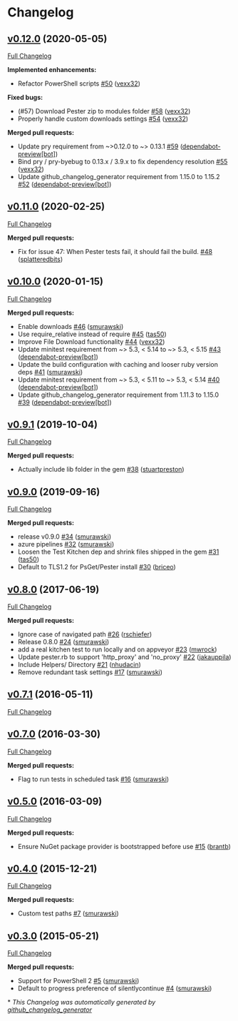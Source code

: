 # Changelog

## [v0.12.0](https://github.com/test-kitchen/kitchen-pester/tree/v0.12.0) (2020-05-05)

[Full Changelog](https://github.com/test-kitchen/kitchen-pester/compare/v0.11.0...v0.12.0)

**Implemented enhancements:**

- Refactor PowerShell scripts [\#50](https://github.com/test-kitchen/kitchen-pester/pull/50) ([vexx32](https://github.com/vexx32))

**Fixed bugs:**

- \(\#57\) Download Pester zip to modules folder [\#58](https://github.com/test-kitchen/kitchen-pester/pull/58) ([vexx32](https://github.com/vexx32))
- Properly handle custom downloads settings [\#54](https://github.com/test-kitchen/kitchen-pester/pull/54) ([vexx32](https://github.com/vexx32))

**Merged pull requests:**

- Update pry requirement from ~\>0.12.0 to ~\> 0.13.1 [\#59](https://github.com/test-kitchen/kitchen-pester/pull/59) ([dependabot-preview[bot]](https://github.com/apps/dependabot-preview))
- Bind pry / pry-byebug to 0.13.x / 3.9.x to fix dependency resolution [\#55](https://github.com/test-kitchen/kitchen-pester/pull/55) ([vexx32](https://github.com/vexx32))
- Update github\_changelog\_generator requirement from 1.15.0 to 1.15.2 [\#52](https://github.com/test-kitchen/kitchen-pester/pull/52) ([dependabot-preview[bot]](https://github.com/apps/dependabot-preview))

## [v0.11.0](https://github.com/test-kitchen/kitchen-pester/tree/v0.11.0) (2020-02-25)

[Full Changelog](https://github.com/test-kitchen/kitchen-pester/compare/v0.10.0...v0.11.0)

**Merged pull requests:**

- Fix for issue 47: When Pester tests fail, it should fail the build. [\#48](https://github.com/test-kitchen/kitchen-pester/pull/48) ([splatteredbits](https://github.com/splatteredbits))

## [v0.10.0](https://github.com/test-kitchen/kitchen-pester/tree/v0.10.0) (2020-01-15)

[Full Changelog](https://github.com/test-kitchen/kitchen-pester/compare/v0.9.1...v0.10.0)

**Merged pull requests:**

- Enable downloads [\#46](https://github.com/test-kitchen/kitchen-pester/pull/46) ([smurawski](https://github.com/smurawski))
- Use require\_relative instead  of require [\#45](https://github.com/test-kitchen/kitchen-pester/pull/45) ([tas50](https://github.com/tas50))
- Improve File Download functionality [\#44](https://github.com/test-kitchen/kitchen-pester/pull/44) ([vexx32](https://github.com/vexx32))
- Update minitest requirement from ~\> 5.3, \< 5.14 to ~\> 5.3, \< 5.15 [\#43](https://github.com/test-kitchen/kitchen-pester/pull/43) ([dependabot-preview[bot]](https://github.com/apps/dependabot-preview))
- Update the build configuration with caching and looser ruby version deps [\#41](https://github.com/test-kitchen/kitchen-pester/pull/41) ([smurawski](https://github.com/smurawski))
- Update minitest requirement from ~\> 5.3, \< 5.11 to ~\> 5.3, \< 5.14 [\#40](https://github.com/test-kitchen/kitchen-pester/pull/40) ([dependabot-preview[bot]](https://github.com/apps/dependabot-preview))
- Update github\_changelog\_generator requirement from 1.11.3 to 1.15.0 [\#39](https://github.com/test-kitchen/kitchen-pester/pull/39) ([dependabot-preview[bot]](https://github.com/apps/dependabot-preview))

## [v0.9.1](https://github.com/test-kitchen/kitchen-pester/tree/v0.9.1) (2019-10-04)

[Full Changelog](https://github.com/test-kitchen/kitchen-pester/compare/v0.9.0...v0.9.1)

**Merged pull requests:**

- Actually include lib folder in the gem [\#38](https://github.com/test-kitchen/kitchen-pester/pull/38) ([stuartpreston](https://github.com/stuartpreston))

## [v0.9.0](https://github.com/test-kitchen/kitchen-pester/tree/v0.9.0) (2019-09-16)

[Full Changelog](https://github.com/test-kitchen/kitchen-pester/compare/v0.8.0...v0.9.0)

**Merged pull requests:**

- release v0.9.0 [\#34](https://github.com/test-kitchen/kitchen-pester/pull/34) ([smurawski](https://github.com/smurawski))
- azure pipelines [\#32](https://github.com/test-kitchen/kitchen-pester/pull/32) ([smurawski](https://github.com/smurawski))
- Loosen the Test Kitchen dep and shrink files shipped in the gem [\#31](https://github.com/test-kitchen/kitchen-pester/pull/31) ([tas50](https://github.com/tas50))
- Default to TLS1.2 for PsGet/Pester install [\#30](https://github.com/test-kitchen/kitchen-pester/pull/30) ([briceo](https://github.com/briceo))

## [v0.8.0](https://github.com/test-kitchen/kitchen-pester/tree/v0.8.0) (2017-06-19)

[Full Changelog](https://github.com/test-kitchen/kitchen-pester/compare/v0.7.1...v0.8.0)

**Merged pull requests:**

- Ignore case of navigated path [\#26](https://github.com/test-kitchen/kitchen-pester/pull/26) ([rschiefer](https://github.com/rschiefer))
- Release 0.8.0 [\#24](https://github.com/test-kitchen/kitchen-pester/pull/24) ([smurawski](https://github.com/smurawski))
- add a real kitchen test to run locally and on appveyor [\#23](https://github.com/test-kitchen/kitchen-pester/pull/23) ([mwrock](https://github.com/mwrock))
- Update pester.rb to support 'http\_proxy' and 'no\_proxy' [\#22](https://github.com/test-kitchen/kitchen-pester/pull/22) ([jakauppila](https://github.com/jakauppila))
- Include Helpers/ Directory [\#21](https://github.com/test-kitchen/kitchen-pester/pull/21) ([nhudacin](https://github.com/nhudacin))
- Remove redundant task settings [\#17](https://github.com/test-kitchen/kitchen-pester/pull/17) ([smurawski](https://github.com/smurawski))

## [v0.7.1](https://github.com/test-kitchen/kitchen-pester/tree/v0.7.1) (2016-05-11)

[Full Changelog](https://github.com/test-kitchen/kitchen-pester/compare/v0.7.0...v0.7.1)

## [v0.7.0](https://github.com/test-kitchen/kitchen-pester/tree/v0.7.0) (2016-03-30)

[Full Changelog](https://github.com/test-kitchen/kitchen-pester/compare/v0.5.0...v0.7.0)

**Merged pull requests:**

- Flag to run tests in scheduled task [\#16](https://github.com/test-kitchen/kitchen-pester/pull/16) ([smurawski](https://github.com/smurawski))

## [v0.5.0](https://github.com/test-kitchen/kitchen-pester/tree/v0.5.0) (2016-03-09)

[Full Changelog](https://github.com/test-kitchen/kitchen-pester/compare/v0.4.0...v0.5.0)

**Merged pull requests:**

- Ensure NuGet package provider is bootstrapped before use [\#15](https://github.com/test-kitchen/kitchen-pester/pull/15) ([brantb](https://github.com/brantb))

## [v0.4.0](https://github.com/test-kitchen/kitchen-pester/tree/v0.4.0) (2015-12-21)

[Full Changelog](https://github.com/test-kitchen/kitchen-pester/compare/v0.3.0...v0.4.0)

**Merged pull requests:**

- Custom test paths [\#7](https://github.com/test-kitchen/kitchen-pester/pull/7) ([smurawski](https://github.com/smurawski))

## [v0.3.0](https://github.com/test-kitchen/kitchen-pester/tree/v0.3.0) (2015-05-21)

[Full Changelog](https://github.com/test-kitchen/kitchen-pester/compare/942fee571a12609b80315847872a045291364fb8...v0.3.0)

**Merged pull requests:**

- Support for PowerShell 2 [\#5](https://github.com/test-kitchen/kitchen-pester/pull/5) ([smurawski](https://github.com/smurawski))
- Default to progress preference of silentlycontinue [\#4](https://github.com/test-kitchen/kitchen-pester/pull/4) ([smurawski](https://github.com/smurawski))



\* *This Changelog was automatically generated by [github_changelog_generator](https://github.com/github-changelog-generator/github-changelog-generator)*
